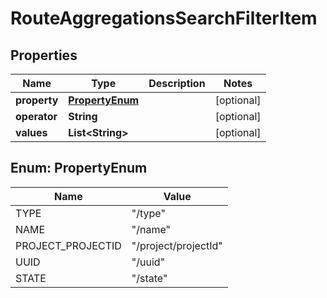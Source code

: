 

# RouteAggregationsSearchFilterItem


## Properties

| Name | Type | Description | Notes |
|------------ | ------------- | ------------- | -------------|
|**property** | [**PropertyEnum**](#PropertyEnum) |  |  [optional] |
|**operator** | **String** |  |  [optional] |
|**values** | **List&lt;String&gt;** |  |  [optional] |



## Enum: PropertyEnum

| Name | Value |
|---- | -----|
| TYPE | &quot;/type&quot; |
| NAME | &quot;/name&quot; |
| PROJECT_PROJECTID | &quot;/project/projectId&quot; |
| UUID | &quot;/uuid&quot; |
| STATE | &quot;/state&quot; |



